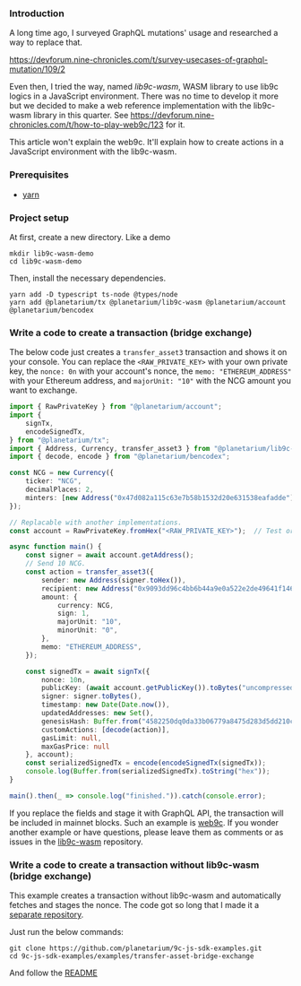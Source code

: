 ### Introduction

A long time ago, I surveyed GraphQL mutations' usage and researched a way to replace that.

https://devforum.nine-chronicles.com/t/survey-usecases-of-graphql-mutation/109/2

Even then, I tried the way, named *lib9c-wasm*, WASM library to use lib9c logics in a JavaScript environment. There was no time to develop it more but we decided to make a web reference implementation with the lib9c-wasm library in this quarter. See https://devforum.nine-chronicles.com/t/how-to-play-web9c/123 for it.

This article won't explain the web9c. It'll explain how to create actions in a JavaScript environment with the lib9c-wasm.


### Prerequisites

- [yarn](https://yarnpkg.com/getting-started/install)

### Project setup

At first, create a new directory. Like a demo

```
mkdir lib9c-wasm-demo
cd lib9c-wasm-demo
```

Then, install the necessary dependencies.

```
yarn add -D typescript ts-node @types/node
yarn add @planetarium/tx @planetarium/lib9c-wasm @planetarium/account @planetarium/bencodex
```

### Write a code to create a transaction (bridge exchange)

The below code just creates a `transfer_asset3` transaction and shows it on your console. You can replace the `<RAW_PRIVATE_KEY>` with your own private key, the `nonce: 0n` with your account's nonce, the `memo: "ETHEREUM_ADDRESS"` with your Ethereum address, and `majorUnit: "10"` with the NCG amount you want to exchange.

```typescript
import { RawPrivateKey } from "@planetarium/account";
import {
    signTx,
    encodeSignedTx,
} from "@planetarium/tx";
import { Address, Currency, transfer_asset3 } from "@planetarium/lib9c-wasm";
import { decode, encode } from "@planetarium/bencodex";

const NCG = new Currency({
    ticker: "NCG",
    decimalPlaces: 2,
    minters: [new Address("0x47d082a115c63e7b58b1532d20e631538eafadde")],
});

// Replacable with another implementations.
const account = RawPrivateKey.fromHex("<RAW_PRIVATE_KEY>");  // Test or your own private key.

async function main() {
    const signer = await account.getAddress();
    // Send 10 NCG.
    const action = transfer_asset3({
        sender: new Address(signer.toHex()),
        recipient: new Address("0x9093dd96c4bb6b44a9e0a522e2de49641f146223"),  // Example address, bridge address.
        amount: {
            currency: NCG,
            sign: 1,
            majorUnit: "10",
            minorUnit: "0",
        },
        memo: "ETHEREUM_ADDRESS",
    });

    const signedTx = await signTx({
        nonce: 10n,
        publicKey: (await account.getPublicKey()).toBytes("uncompressed"),
        signer: signer.toBytes(),
        timestamp: new Date(Date.now()),
        updatedAddresses: new Set(),
        genesisHash: Buffer.from("4582250dq0da33b06779a8475d283d5dd210c683b9b999d74d03fac4f58fa6bce", "hex"),
        customActions: [decode(action)],
        gasLimit: null,
        maxGasPrice: null
    }, account);
    const serializedSignedTx = encode(encodeSignedTx(signedTx));
    console.log(Buffer.from(serializedSignedTx).toString("hex"));
}

main().then(_ => console.log("finished.")).catch(console.error);
```

If you replace the fields and stage it with GraphQL API, the transaction will be included in mainnet blocks. Such an example is [web9c](https://github.com/planetarium/web9c). If you wonder another example or have questions, please leave them as comments or as issues in the [lib9c-wasm](https://github.com/planetarium/lib9c-wasm) repository.

### Write a code to create a transaction without lib9c-wasm (bridge exchange)

This example creates a transaction without lib9c-wasm and automatically fetches and stages the nonce. The code got so long that I made it a [separate repository](https://github.com/planetarium/9c-js-sdk-examples).

Just run the below commands:

```
git clone https://github.com/planetarium/9c-js-sdk-examples.git
cd 9c-js-sdk-examples/examples/transfer-asset-bridge-exchange
```

And follow the [README](https://github.com/planetarium/9c-js-sdk-examples/blob/main/examples/transfer-asset-bridge-exchange/README.md)
